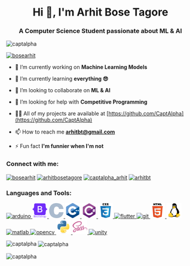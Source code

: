 <h1 align="center">Hi 👋, I'm Arhit Bose Tagore</h1>
<h3 align="center">A Computer Science Student passionate about ML & AI</h3>

<p align="left"> <img src="https://komarev.com/ghpvc/?username=captalpha&label=Profile%20views&color=0e75b6&style=flat" alt="captalpha" /> </p>

<p align="left"> <a href="https://twitter.com/bosearhit" target="blank"><img src="https://img.shields.io/twitter/follow/bosearhit?logo=twitter&style=for-the-badge" alt="bosearhit" /></a> </p>

- 🔭 I’m currently working on **Machine Learning Models**

- 🌱 I’m currently learning **everything 😎**

- 👯 I’m looking to collaborate on **ML & AI**

- 🤝 I’m looking for help with **Competitive Programming**

- 👨‍💻 All of my projects are available at [https://github.com/CaptAlpha](https://github.com/CaptAlpha)

- 📫 How to reach me **arhitbt@gmail.com**

- ⚡ Fun fact **I'm funnier when I'm not**

<h3 align="left">Connect with me:</h3>
<p align="left">
<a href="https://twitter.com/bosearhit" target="blank"><img align="center" src="https://cdn.jsdelivr.net/npm/simple-icons@3.0.1/icons/twitter.svg" alt="bosearhit" height="30" width="40" /></a>
<a href="https://kaggle.com/arhitbosetagore" target="blank"><img align="center" src="https://cdn.jsdelivr.net/npm/simple-icons@3.0.1/icons/kaggle.svg" alt="arhitbosetagore" height="30" width="40" /></a>
<a href="https://instagram.com/captalpha_arhit" target="blank"><img align="center" src="https://cdn.jsdelivr.net/npm/simple-icons@3.0.1/icons/instagram.svg" alt="captalpha_arhit" height="30" width="40" /></a>
<a href="https://www.hackerrank.com/arhitbt" target="blank"><img align="center" src="https://cdn.jsdelivr.net/npm/simple-icons@3.0.1/icons/hackerrank.svg" alt="arhitbt" height="30" width="40" /></a>
</p>

<h3 align="left">Languages and Tools:</h3>
<p align="left"> <a href="https://www.arduino.cc/" target="_blank"> <img src="https://cdn.worldvectorlogo.com/logos/arduino-1.svg" alt="arduino" width="40" height="40"/> </a> <a href="https://getbootstrap.com" target="_blank"> <img src="https://raw.githubusercontent.com/devicons/devicon/master/icons/bootstrap/bootstrap-plain-wordmark.svg" alt="bootstrap" width="40" height="40"/> </a> <a href="https://www.cprogramming.com/" target="_blank"> <img src="https://raw.githubusercontent.com/devicons/devicon/master/icons/c/c-original.svg" alt="c" width="40" height="40"/> </a> <a href="https://www.w3schools.com/cpp/" target="_blank"> <img src="https://raw.githubusercontent.com/devicons/devicon/master/icons/cplusplus/cplusplus-original.svg" alt="cplusplus" width="40" height="40"/> </a> <a href="https://www.w3schools.com/cs/" target="_blank"> <img src="https://raw.githubusercontent.com/devicons/devicon/master/icons/csharp/csharp-original.svg" alt="csharp" width="40" height="40"/> </a> <a href="https://www.w3schools.com/css/" target="_blank"> <img src="https://raw.githubusercontent.com/devicons/devicon/master/icons/css3/css3-original-wordmark.svg" alt="css3" width="40" height="40"/> </a> <a href="https://flutter.dev" target="_blank"> <img src="https://www.vectorlogo.zone/logos/flutterio/flutterio-icon.svg" alt="flutter" width="40" height="40"/> </a> <a href="https://git-scm.com/" target="_blank"> <img src="https://www.vectorlogo.zone/logos/git-scm/git-scm-icon.svg" alt="git" width="40" height="40"/> </a> <a href="https://www.w3.org/html/" target="_blank"> <img src="https://raw.githubusercontent.com/devicons/devicon/master/icons/html5/html5-original-wordmark.svg" alt="html5" width="40" height="40"/> </a> <a href="https://www.linux.org/" target="_blank"> <img src="https://raw.githubusercontent.com/devicons/devicon/master/icons/linux/linux-original.svg" alt="linux" width="40" height="40"/> </a> <a href="https://www.mathworks.com/" target="_blank"> <img src="https://raw.githubusercontent.com/simple-icons/simple-icons/master/icons/mathworks.svg" alt="matlab" width="40" height="40"/> </a> <a href="https://opencv.org/" target="_blank"> <img src="https://www.vectorlogo.zone/logos/opencv/opencv-icon.svg" alt="opencv" width="40" height="40"/> </a> <a href="https://www.python.org" target="_blank"> <img src="https://raw.githubusercontent.com/devicons/devicon/master/icons/python/python-original.svg" alt="python" width="40" height="40"/> </a> <a href="https://sass-lang.com" target="_blank"> <img src="https://raw.githubusercontent.com/devicons/devicon/master/icons/sass/sass-original.svg" alt="sass" width="40" height="40"/> </a> <a href="https://unity.com/" target="_blank"> <img src="https://www.vectorlogo.zone/logos/unity3d/unity3d-icon.svg" alt="unity" width="40" height="40"/> </a> </p>

<p><img align="left" src="https://github-readme-stats.vercel.app/api/top-langs?username=captalpha&show_icons=true&locale=en&layout=compact" alt="captalpha" /></p>

<p>&nbsp;<img align="center" src="https://github-readme-stats.vercel.app/api?username=captalpha&show_icons=true&locale=en" alt="captalpha" /></p>

<p><img align="center" src="https://github-readme-streak-stats.herokuapp.com/?user=captalpha&" alt="captalpha" /></p>
